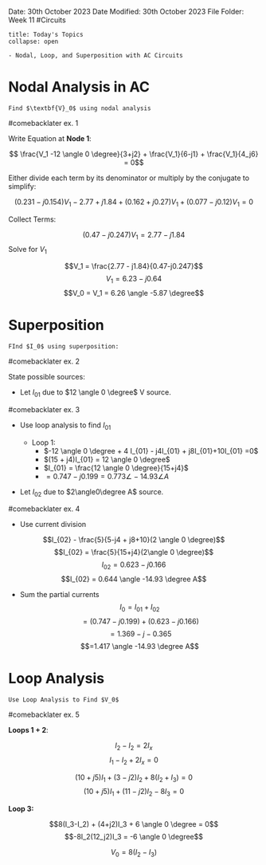 Date: 30th October 2023
Date Modified: 30th October 2023
File Folder: Week 11
#Circuits

```ad-abstract
title: Today's Topics
collapse: open

- Nodal, Loop, and Superposition with AC Circuits

```

# Nodal Analysis in AC

```ad-question
Find $\textbf{V}_0$ using nodal analysis
```

#comebacklater ex. 1 

Write Equation at **Node 1**:

$$ \frac{V_1 -12 \angle 0 \degree}{3+j2} + \frac{V_1}{6-j1} + \frac{V_1}{4_j6} = 0$$
 
Either divide each term by its denominator or multiply by the conjugate to simplify:

$$(0.231 - j0.154)V_1 - 2.77 + j1.84 + (0.162 + j0.27)V_1 + (0.077-j0.12)V_1 = 0 $$

Collect Terms:

$$(0.47 -j0.247)V_1 = 2.77 - j1.84$$
Solve for $V_1$

$$V_1 = \frac{2.77 - j1.84}{0.47-j0.247}$$
$$V_1 = 6.23 - j0.64$$
$$V_0 = V_1 = 6.26 \angle -5.87 \degree$$

# Superposition

```ad-question
FInd $I_0$ using superposition:
```

#comebacklater ex. 2

State possible sources:
- Let $I_{01}$ due to $12 \angle 0 \degree$ V source.

#comebacklater ex. 3

- Use loop analysis to find $I_{01}$
	- Loop 1:
		- $-12 \angle 0 \degree + 4 I_{01} - j4I_{01} + j8I_{01}+10I_{01} =0$
		- $(15 + j4)I_{01} = 12 \angle 0 \degree$
		- $I_{01} = \frac{12 \angle 0 \degree}{15+j4}$
		- $= 0.747 - j0.199 = 0.773 \angle -14.93 \angle A$

- Let $I_{02}$ due to $2\angle0\degree A$ source. 

#comebacklater ex. 4

- Use current division

$$I_{02} - \frac{5}{5-j4 + j8+10}(2 \angle 0 \degree)$$
$$I_{02} = \frac{5}{15+j4}(2\angle 0 \degree)$$
$$I_{02} = 0.623 - j0.166$$
$$I_{02} = 0.644 \angle -14.93 \degree A$$
- Sum the partial currents
$$I_0 = I_{01} + I_{02}$$
$$=(0.747-j0.199)+(0.623-j0.166)$$
$$=1.369-j-0.365$$
$$=1.417 \angle -14.93 \degree A$$

# Loop Analysis

```ad-question
Use Loop Analysis to Find $V_0$
```

#comebacklater ex. 5

**Loops 1 + 2**:

$$I_2 - I_2 = 2I_x$$
$$I_1-I_2 + 2I_x = 0$$

$$(10 + j5)I_1 + (3-j2)I_2 + 8(I_2+I_3) = 0$$
$$(10+j5)I_1 + (11-j2)I_2 - 8I_3 = 0$$

**Loop 3:**

$$8(I_3-I_2) + (4+j2)I_3 + 6 \angle 0 \degree = 0$$
$$-8I_2(12_j2)I_3 = -6 \angle 0 \degree$$

$$V_0 = 8(I_2-I_3)$$
